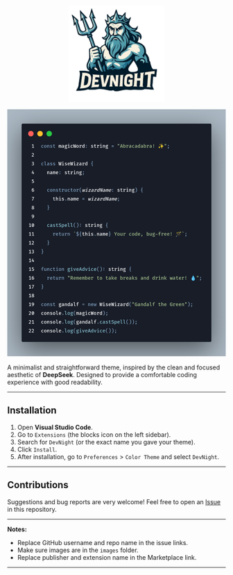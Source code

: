 
<!-- Centered logo -->
<p align="center">
  <img src="images/themeLogo-removebg-preview.png" alt="DevNight Logo" width="222" height="222" />
</p>

<!-- Clickable preview linking to Marketplace -->
<p align="center">
  <a href="https://marketplace.visualstudio.com/items?itemName=DevByIvo.DevNight">
    <img src="images/code.png" alt="DevNight Theme Preview" />
  </a>
</p>

A minimalist and straightforward theme, inspired by the clean and focused aesthetic of **DeepSeek**.
Designed to provide a comfortable coding experience with good readability.

---

## Installation

1. Open **Visual Studio Code**.
2. Go to `Extensions` (the blocks icon on the left sidebar).
3. Search for `DevNight` (or the exact name you gave your theme).
4. Click `Install`.
5. After installation, go to `Preferences` > `Color Theme` and select `DevNight`.

---

## Contributions

Suggestions and bug reports are very welcome! Feel free to open an [Issue](https://github.com/IvoL1/devnight-theme) in this repository.

---

**Notes:**
* Replace GitHub username and repo name in the issue links.
* Make sure images are in the `images` folder.
* Replace publisher and extension name in the Marketplace link.

---
